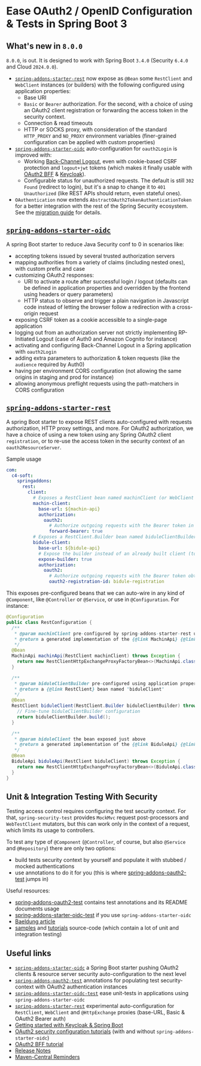 # Ease OAuth2 / OpenID Configuration & Tests in Spring Boot 3 

## What's new in `8.0.0`

`8.0.0`, is out. It is designed to work with Spring Boot `3.4.0` (Security `6.4.0` and Cloud `2024.0.0`).

- [`spring-addons-starter-rest`](https://github.com/ch4mpy/spring-addons/tree/master/spring-addons-starter-rest) now expose as `@Bean` some `RestClient` and `WebClient` instances (or builders) with the following configured using application properties:
  - Base URI
  - `Basic` or `Bearer` authorization. For the second, with a choice of using an OAuth2 client registration or forwarding the access token in the security context.
  - Connection & read timeouts
  - HTTP or SOCKS proxy, with consideration of the standard `HTTP_PROXY` and `NO_PROXY` environment variables (finer-grained configuration can be applied with custom properties)
- [`spring-addons-starter-oidc`](https://github.com/ch4mpy/spring-addons/tree/master/spring-addons-starter-oidc) auto-configuration for `oauth2Login` is improved with:
  - Working [Back-Channel Logout](https://openid.net/specs/openid-connect-backchannel-1_0.html), even with cookie-based CSRF protection and `logout+jwt` tokens (which makes it finally usable with [OAuth2 BFF](https://www.baeldung.com/spring-cloud-gateway-bff-oauth2) & [Keycloak](https://www.baeldung.com/spring-boot-keycloak)).
  - Configurable status for unauthorized requests. The default is still `302 Found` (redirect to login), but it's a snap to change it to `401 Unauthorized` (like REST APIs should return, even stateful ones).
- `OAuthentication` now extends `AbstractOAuth2TokenAuthenticationToken` for a better integration with the rest of the Spring Security ecosystem. See the [migration guide](https://github.com/ch4mpy/spring-addons/tree/master/migrate-to-8.0.0.md) for details.

## [`spring-addons-starter-oidc`](https://github.com/ch4mpy/spring-addons/tree/master/spring-addons-starter-oidc)

A spring Boot starter to reduce Java Security conf to 0 in scenarios like:
- accepting tokens issued by several trusted authorization servers
- mapping authorities from a variety of claims (including nested ones), with custom prefix and case
- customizing OAuth2 responses:
  - URI to activate a route after successful login / logout (defaults can be defined in application properties and overridden by the frontend using headers or query parameters)
  - HTTP status to observe and trigger a plain navigation in Javascript code instead of letting the browser follow a redirection with a cross-origin request
- exposing CSRF token as a cookie accessible to a single-page application
- logging out from an authorization server not strictly implementing RP-Initiated Logout (case of Auth0 and Amazon Cognito for instance)
- activating and configuring Back-Channel Logout in a Spring application with `oauth2Login`
- adding extra parameters to authorization & token requests (like the `audience` required by Auth0)
- having per environment CORS configuration (not allowing the same origins in staging and prod for instance)
- allowing anonymous preflight requests using the path-matchers in CORS configuration

## [`spring-addons-starter-rest`](https://github.com/ch4mpy/spring-addons/tree/master/spring-addons-starter-rest)

A spring Boot starter to expose REST clients auto-configured with requests authorization, HTTP proxy settings, and more. For OAuth2 authorization, we have a choice of using a new token using any Spring OAuth2 client `registration`, or to re-use the access token in the security context of an `oauth2ResourceServer`.

Sample usage
```yaml
com:
  c4-soft:
    springaddons:
      rest:
        client:
          # Exposes a RestClient bean named machinClient (or WebClient in a WebFlux app)
          machin-client:
            base-url: ${machin-api}
            authorization:
              oauth2:
                # Authorize outgoing requests with the Bearer token in the security context (possible only in a resource server app)
                forward-bearer: true
          # Exposes a RestClient.Builder bean named biduleClientBuilder (mind the "expose-builder: true")
          bidule-client:
            base-url: ${bidule-api}
            # Expose the builder instead of an already built client (to fine tune its conf)
            expose-builder: true
            authorization:
              oauth2:
                # Authorize outgoing requests with the Bearer token obtained using an OAuth2 client registration
                oauth2-registration-id: bidule-registration
```
This exposes pre-configured beans that we can auto-wire in any kind of `@Component`, like `@Controller` or `@Service`, or use in `@Configuration`. For instance:
```java
@Configuration
public class RestConfiguration {
  /** 
   * @param machinClient pre-configured by spring-addons-starter-rest using application properties
   * @return a generated implementation of the {@link MachinApi} {@link HttpExchange &#64;HttpExchange}, exposed as a bean named "machinApi".
   */
  @Bean
  MachinApi machinApi(RestClient machinClient) throws Exception {
    return new RestClientHttpExchangeProxyFactoryBean<>(MachinApi.class, machinClient).getObject();
  }

  /** 
   * @param biduleClientBuilder pre-configured using application properties
   * @return a {@link RestClient} bean named "biduleClient"
   */
  @Bean
  RestClient biduleClient(RestClient.Builder biduleClientBuilder) throws Exception {
    // Fine-tune biduleClientBuilder configuration
    return biduleClientBuilder.build();
  }

  /** 
   * @param biduleClient the bean exposed just above
   * @return a generated implementation of the {@link BiduleApi} {@link HttpExchange &#64;HttpExchange}, exposed as a bean named "biduleApi".
   */
  @Bean
  BiduleApi biduleApi(RestClient biduleClient) throws Exception {
    return new RestClientHttpExchangeProxyFactoryBean<>(BiduleApi.class, biduleClient).getObject();
  }
}
```

## Unit & Integration Testing With Security

Testing access control requires configuring the test security context.  For that, `spring-security-test` provides `MockMvc` request post-processors and `WebTestClient` mutators, but this can work only in the context of a request, which limits its usage to controllers.

To test any type of `@Component` (`@Controller`, of course, but also `@Service` and `@Repository`) there are  only two options:
- build tests security context by yourself and populate it with stubbed / mocked authentications
- use annotations to do it for you (this is where [spring-addons-oauth2-test](https://github.com/ch4mpy/spring-addons/tree/master/spring-addons-oauth2-test) jumps in)

Useful resources:
- [spring-addons-oauth2-test](https://github.com/ch4mpy/spring-addons/tree/master/spring-addons-oauth2-test) contains test annotations and its README documents usage
- [spring-addons-starter-oidc-test](https://github.com/ch4mpy/spring-addons/tree/master/spring-addons-starter-oidc-test) if you use `spring-addons-starter-oidc`
- [Baeldung article](https://www.baeldung.com/spring-oauth-testing-access-control)
- [samples](https://github.com/ch4mpy/spring-addons/tree/master/samples) and [tutorials](https://github.com/ch4mpy/spring-addons/tree/master/samples/tutorials) source-code (which contain a lot of unit and integration testing)

## Useful links
- [`spring-addons-starter-oidc`](https://github.com/ch4mpy/spring-addons/tree/master/spring-addons-starter-oidc) a Spring Boot starter pushing OAuth2 clients & resource server security auto-configuration to the next level
- [`spring-addons-oauth2-test`](https://github.com/ch4mpy/spring-addons/tree/master/spring-addons-oauth2-test) annotations for populating test security-context with OAuth2 authentication instances
- [`spring-addons-starter-oidc-test`](https://github.com/ch4mpy/spring-addons/tree/master/spring-addons-starter-oidc-test) ease unit-tests in applications using `spring-addons-starter-oidc`
- [`spring-addons-starter-rest`](https://github.com/ch4mpy/spring-addons/tree/master/spring-addons-starter-rest) experimental auto-configuration for `RestClient`, `WebClient` and `@HttpExchange` proxies (base-URL, Basic & OAuth2 Bearer auth)
- [Getting started with Keycloak & Spring Boot](https://www.baeldung.com/spring-boot-keycloak)
- [OAuth2 security configuration tutorials](https://github.com/ch4mpy/spring-addons/tree/master/samples/tutorials#securing-spring-applications-with-oauth2) (with and without `spring-addons-starter-oidc`)
- [OAuth2 BFF tutorial](https://www.baeldung.com/spring-cloud-gateway-bff-oauth2)
- [Release Notes](https://github.com/ch4mpy/spring-addons/tree/master/release-notes.md)
- [Maven-Central Reminders](https://github.com/ch4mpy/spring-addons/tree/master/maven-central.md)
